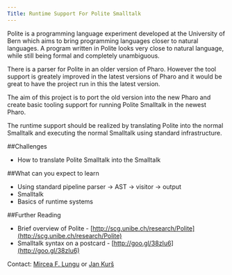 ```yaml
---
Title: Runtime Support For Polite Smalltalk
---
```


Polite is a programming language experiment developed at the University of Bern which aims to bring programming languages closer to natural languages. A program written in Polite looks very close to natural language, while still being formal and completely unambiguous. 

There is a parser for Polite in an older version of Pharo. However the tool support is greately improved in the latest versions of Pharo and it would be great to have the project run in this the latest version.

The aim of this project is to port the old version into the new Pharo and create basic tooling support for running Polite Smalltalk in the newest Pharo.

The runtime support should be realized by translating Polite into the normal Smalltalk and executing the normal Smalltalk using standard infrastructure.

##Challenges

-  How to translate Polite Smalltalk into the Smalltalk

##What can you expect to learn

-  Using standard pipeline parser -> AST -> visitor -> output
-  Smalltalk
-  Basics of runtime systems


##Further Reading

-  Brief overview of Polite - [http://scg.unibe.ch/research/Polite](http://scg.unibe.ch/research/Polite)
-  Smalltalk syntax on a postcard - [http://goo.gl/38zIu6](http://goo.gl/38zIu6)

Contact: [Mircea F. Lungu](%base_url%/staff/mircea) or [Jan Kurš](%base_url%/staff/kursjan)
